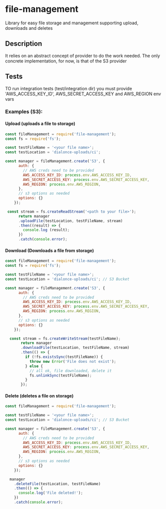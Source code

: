 # file-management
Library for easy file storage and management supporting upload, downloads and deletes

## Description
It relies on an abstract concept of provider to do the work needed. The only concrete implementation, for now, is that of the S3 provider

## Tests
TO run integration tests (test/integration dir) you must provide 'AWS_ACCESS_KEY_ID', AWS_SECRET_ACCESS_KEY and AWS_REGION env vars
  
### Examples (S3):
#### Upload (uploads a file to storage)
```js
const fileManagement = require('file-management');
const fs = require('fs');

const testFileName = '<your file name>';
const testLocation = 'dialonce-uploads/ci';

const manager = fileManagement.create('S3', {
      auth: {
        // AWS creds need to be provided
        AWS_ACCESS_KEY_ID: process.env.AWS_ACCESS_KEY_ID,
        AWS_SECRET_ACCESS_KEY: process.env.AWS_SECRET_ACCESS_KEY,
        AWS_REGION: process.env.AWS_REGION,
      },
      // s3 options as needed
      options: {}
    });

 const stream = fs.createReadStream('<path to your file>');
      return manager
      .uploadFile(testLocation, testFileName, stream)
      .then((result) => {
        console.log (result);
      })
      .catch(console.error);
```

#### Download (Downloads a file from storage)
```js
const fileManagement = require('file-management');
const fs = require('fs');

const testFileName = '<your file name>';
const testLocation = 'dialonce-uploads/ci'; // S3 Bucket

const manager = fileManagement.create('S3', {
      auth: {
        // AWS creds need to be provided
        AWS_ACCESS_KEY_ID: process.env.AWS_ACCESS_KEY_ID,
        AWS_SECRET_ACCESS_KEY: process.env.AWS_SECRET_ACCESS_KEY,
        AWS_REGION: process.env.AWS_REGION,
      },
      // s3 options as needed
      options: {}
    });

  const stream = fs.createWriteStream(testFileName);
       return manager
       .downloadFile(testLocation, testFileName, stream)
       .then(() => {
         if (!fs.existsSync(testFileName)) {
           throw new Error('File does not exist');
         } else {
           // all ok, file downloaded, delete it
           fs.unlinkSync(testFileName);
         }
       });
```
#### Delete (deletes a file on storage)
```js
const fileManagement = require('file-management');

const testFileName = '<your file name>';
const testLocation = 'dialonce-uploads/ci'; // S3 Bucket

const manager = fileManagement.create('S3', {
      auth: {
        // AWS creds need to be provided
        AWS_ACCESS_KEY_ID: process.env.AWS_ACCESS_KEY_ID,
        AWS_SECRET_ACCESS_KEY: process.env.AWS_SECRET_ACCESS_KEY,
        AWS_REGION: process.env.AWS_REGION,
      },
      // s3 options as needed
      options: {}
    });

  manager
    .deleteFile(testLocation, testFileName)
    .then(() => {
      console.log('File deleted!');
    })
    .catch(console.error);
```


